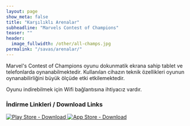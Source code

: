 ```yaml
---
layout: page
show_meta: false
title: "Karşılıklı Arenalar"
subheadline: "Marvels Contest of Champions"
teaser: ""
header:
  image_fullwidth: /other/all-champs.jpg
permalink: "/savas/arenalar/"
---
```


Marvel's Contest of Champions oyunu dokunmatik ekrana sahip tablet ve telefonlarda oynanabilmektedir.
Kullanılan cihazın teknik özellikleri oyunun oynanabilirliğini büyük ölçüde etki etkilemektedir.

Oyunu indirebilmek için Wifi bağlantısına ihtiyacız vardır.

### İndirme Linkleri / Download Links


<a href="https://play.google.com/store/apps/details?id=com.kabam.marvelbattle&hl=tr"> <img src="{{ site.urlimg }}/other/Google-Playstore-icon.png" alt="Play Store - Download"> </a>         <a href="https://itunes.apple.com/us/app/marvel-contest-of-champions/id896112560?mt=8"> <img src="{{ site.urlimg }}/other/app-store-icon.png" alt="App Store - Download"> </a>
